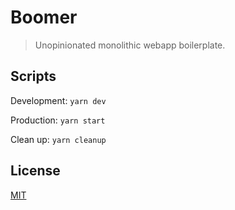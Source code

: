 # Boomer

> Unopinionated monolithic webapp boilerplate.

## Scripts

Development: `yarn dev`

Production: `yarn start`

Clean up: `yarn cleanup`

## License

[MIT](LICENSE)